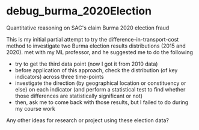 # debug_burma_2020Election
Quantitative reasoning on SAC's claim Burma 2020 election fraud



This is my initial partial attempt to try the difference-in-transport-cost method to investigate two Burma election results distributions (2015 and 2020). met with my ML professor, and he suggested me to do the following

+ try to get the third data point (now I got it from 2010 data) 
+ before application of this approach, check the distribution (of key indicators) across three time-points 
+ investigate the direction (by geographical location or constituency or else) on each indicator (and perform a statistical test to find whether those differences are statistically significant or not) 
+ then, ask me to come back with those results, but I failed to do during my course work

Any other ideas for research or project using these election data? 



